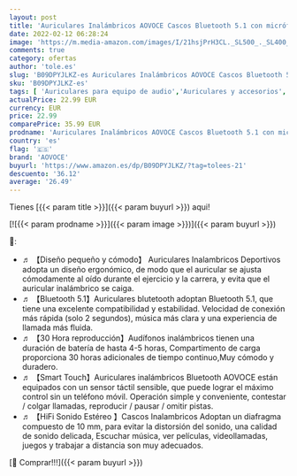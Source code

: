```yaml
---
layout: post
title: 'Auriculares Inalámbricos AOVOCE Cascos Bluetooth 5.1 con micrófono HiFi Control Táctil IPX5 Impermeable 30 Hora USB-C para iPhone Huawei Xiaomi Samsung Android Blanco '
date: 2022-02-12 06:28:24
image: 'https://m.media-amazon.com/images/I/21hsjPrH3CL._SL500_._SL400_.jpg'
comments: true
category: ofertas
author: 'tole.es'
slug: 'B09DPYJLKZ-es Auriculares Inalámbricos AOVOCE Cascos Bluetooth 5.1 con...'
sku: 'B09DPYJLKZ-es'
tags: [ 'Auriculares para equipo de audio','Auriculares y accesorios','Electrónica','aovoce','iphone', ]
actualPrice: 22.99 EUR
currency: EUR
price: 22.99
comparePrice: 35.99 EUR
prodname: 'Auriculares Inalámbricos AOVOCE Cascos Bluetooth 5.1 con micrófono HiFi Control Táctil IPX5 Impermeable 30 Hora USB-C para iPhone Huawei Xiaomi Samsung Android Blanco '
country: 'es'
flag: '🇪🇸'
brand: 'AOVOCE'
buyurl: 'https://www.amazon.es/dp/B09DPYJLKZ/?tag=tolees-21'
descuento: '36.12'
average: '26.49'
---
```


Tienes [{{< param title >}}]({{< param buyurl >}}) aqui!

[![{{< param prodname >}}]({{< param image >}})]({{< param buyurl >}})

🔎:

- ♬ 【Diseño pequeño y cómodo】 Auriculares Inalambricos Deportivos adopta un diseño ergonómico, de modo que el auricular se ajusta cómodamente al oído durante el ejercicio y la carrera, y evita que el auricular inalámbrico se caiga.
- ♬ 【Bluetooth 5.1】Auriculares blutetooth adoptan Bluetooth 5.1, que tiene una excelente compatibilidad y estabilidad. Velocidad de conexión más rápida (solo 2 segundos), música más clara y una experiencia de llamada más fluida.
- ♬ 【30 Hora reproducción】Audífonos inalámbricos tienen una duración de batería de hasta 4-5 horas, Compartimento de carga proporciona 30 horas adicionales de tiempo continuo,Muy cómodo y duradero.
- ♬ 【Smart Touch】Auriculares inalámbricos Bluetooth AOVOCE están equipados con un sensor táctil sensible, que puede lograr el máximo control sin un teléfono móvil. Operación simple y conveniente, contestar / colgar llamadas, reproducir / pausar / omitir pistas.
- ♬ 【HiFi Sonido Estéreo 】Cascos Inalambricos Adoptan un diafragma compuesto de 10 mm, para evitar la distorsión del sonido, una calidad de sonido delicada, Escuchar música, ver películas, videollamadas, juegos y trabajar a distancia son muy adecuados.

[🛒 Comprar!!!]({{< param buyurl >}})
